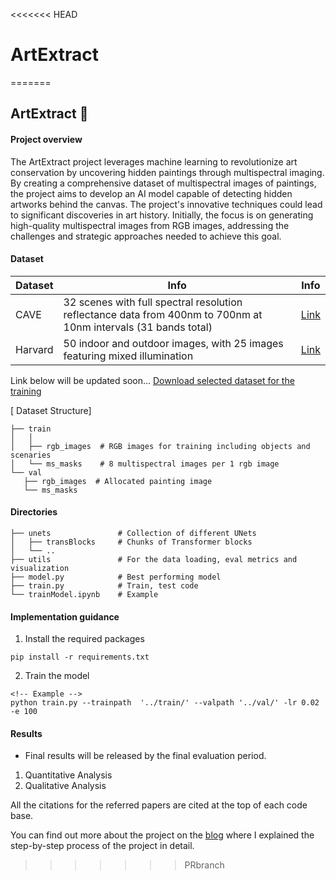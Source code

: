 <<<<<<< HEAD
# ArtExtract
=======
## ArtExtract 🎨 

#### Project overview
The ArtExtract project leverages machine learning to revolutionize art conservation by uncovering hidden paintings through multispectral imaging. By creating a comprehensive dataset of multispectral images of paintings, the project aims to develop an AI model capable of detecting hidden artworks behind the canvas. The project's innovative techniques could lead to significant discoveries in art history. Initially, the focus is on generating high-quality multispectral images from RGB images, addressing the challenges and strategic approaches needed to achieve this goal.

#### Dataset

| Dataset  | Info | Info |
| ------------- | ------------- |------------- |
| CAVE  | 32 scenes with full spectral resolution reflectance data from 400nm to 700nm at 10nm intervals (31 bands total)  | [Link](https://www.cs.columbia.edu/CAVE/databases/multispectral/)  |
| Harvard | 50 indoor and outdoor images, with 25 images featuring mixed illumination  | [Link](https://vision.seas.harvard.edu/hyperspec/d2x5g3/)  |

<!-- Will be updated -->
Link below will be updated soon...
[Download selected dataset for the training]()

[ Dataset Structure]
 ```               
├── train 
│   │
│   ├── rgb_images  # RGB images for training including objects and scenaries                      
│   └── ms_masks    # 8 multispectral images per 1 rgb image
└── val 
    ├── rgb_images  # Allocated painting image                       
    └── ms_masks  
```
#### Directories
```                
├── unets               # Collection of different UNets            
│   ├── transBlocks     # Chunks of Transformer blocks          
│   └── ..       
├── utils               # For the data loading, eval metrics and visualization
├── model.py            # Best performing model       
├── train.py            # Train, test code       
└── trainModel.ipynb    # Example 
```
#### Implementation guidance

1) Install the required packages
```
pip install -r requirements.txt
```
2) Train the model 
```
<!-- Example -->
python train.py --trainpath  '../train/' --valpath '../val/' -lr 0.02 -e 100
```
#### Results
- Final results will be released by the final evaluation period.

1. Quantitative Analysis
2. Qualitative Analysis

All the citations for the referred papers are cited at the top of each code base.

You can find out more about the project on the [blog]([https://medium.com/@soyoungpark.psy](https://medium.com/@soyoungpark.psy/beneath-the-canvas-discovering-hidden-art-with-ai-part1-gsoc-24-3dc499758120)) where I explained the step-by-step process of the project in detail.





>>>>>>> PRbranch
